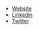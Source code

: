 

- [Website](https://luisgomes24.github.io/)
- [Linkedin](https://www.linkedin.com/in/luisgomes24/?locale=en_US)
- [Twitter](https://twitter.com/luisgomes_24)

<!--
**luisgomes24/luisgomes24** is a ✨ _special_ ✨ repository because its `README.md` (this file) appears on your GitHub profile.

Here are some ideas to get you started:


- 🌱 I’m currently learning ...
- 👯 I’m looking to collaborate on ...
- 🤔 I’m looking for help with ...
- 💬 Ask me about ...
- 📫 How to reach me: ...
- 😄 Pronouns: ...
- ⚡ Fun fact: ...
-->
